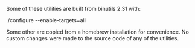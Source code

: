 Some of these utilities are built from binutils 2.31 with:

./configure --enable-targets=all

Some other are copied from a homebrew installation for convenience.
No custom changes were made to the source code of any of the utilities.


